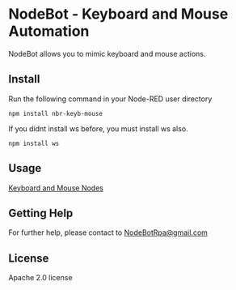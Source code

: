 # NodeBot - Keyboard and Mouse Automation

NodeBot allows you to mimic keyboard and mouse actions.

## Install
Run the following command in your Node-RED user directory 
```
npm install nbr-keyb-mouse
```

If you didnt install ws before, you must install ws also. 
```
npm install ws
```

## Usage
[Keyboard and Mouse Nodes](https://github.com/nodebotrpa/editor/wiki/Keyboard-And-Mouse)  

## Getting Help

For further help, please contact to NodeBotRpa@gmail.com

## License
Apache 2.0 license